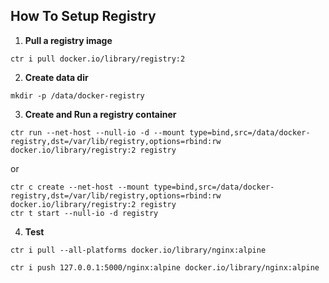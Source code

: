 ## How To Setup Registry

1. **Pull a registry image**

```shell
ctr i pull docker.io/library/registry:2
```

2. **Create data dir**

```shell
mkdir -p /data/docker-registry
```

3. **Create and Run a registry container**

```shell
ctr run --net-host --null-io -d --mount type=bind,src=/data/docker-registry,dst=/var/lib/registry,options=rbind:rw docker.io/library/registry:2 registry
```

or

```shell
ctr c create --net-host --mount type=bind,src=/data/docker-registry,dst=/var/lib/registry,options=rbind:rw docker.io/library/registry:2 registry
ctr t start --null-io -d registry
```

4. **Test** 

```shell
ctr i pull --all-platforms docker.io/library/nginx:alpine

ctr i push 127.0.0.1:5000/nginx:alpine docker.io/library/nginx:alpine
```
